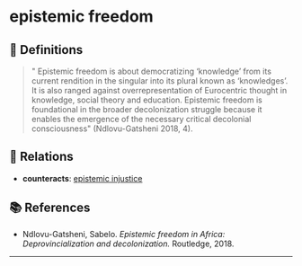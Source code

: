 # epistemic freedom

## 📖 Definitions

> " Epistemic freedom is about democratizing ‘knowledge’ from its current rendition in the singular into its plural known as ‘knowledges’. It is also ranged against overrepresentation of Eurocentric thought in knowledge, social theory and education. Epistemic freedom is foundational in the broader decolonization struggle because it enables the emergence of the necessary critical decolonial consciousness"  (Ndlovu-Gatsheni 2018, 4).

## 🔗 Relations

- **counteracts**: [epistemic injustice](./epistemic-injustice.md)

## 📚 References

- Ndlovu-Gatsheni, Sabelo. _Epistemic freedom in Africa: Deprovincialization and decolonization._ Routledge, 2018.

---

<script src="https://giscus.app/client.js"
                data-repo="natesheehan/conceptcartography"
                data-repo-id="R_kgDOPB5QiQ"
                data-category="General"
                data-category-id="DIC_kwDOPB5Qic4CsAxd"
                data-mapping="pathname"
                data-strict="0"
                data-reactions-enabled="1"
                data-emit-metadata="0"
                data-input-position="bottom"
                data-theme="catppuccin_mocha"
                data-lang="en"
                crossorigin="anonymous"
                async>
        </script>
        
